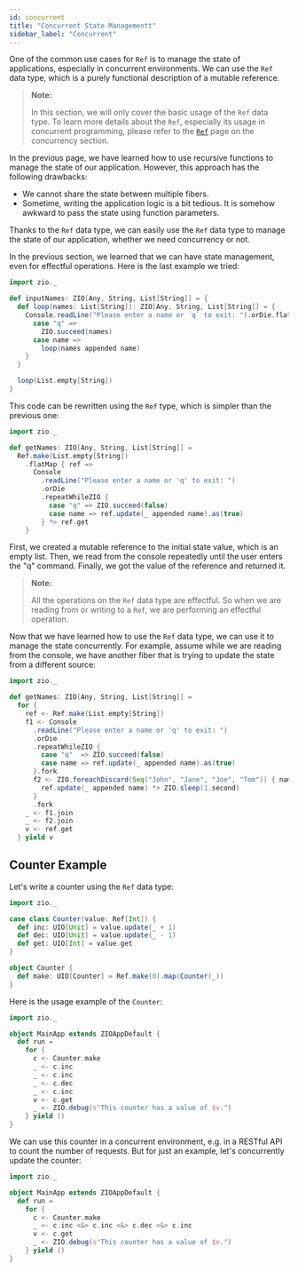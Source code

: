 ```yaml
---
id: concurrent
title: "Concurrent State Managementt"
sidebar_label: "Concurrent"
---
```


One of the common use cases for `Ref` is to manage the state of applications, especially in concurrent environments. We can use the `Ref` data type, which is a purely functional description of a mutable reference.

> **Note:**
>
> In this section, we will only cover the basic usage of the `Ref` data type. To learn more details about the `Ref`, especially its usage in concurrent programming, please refer to the [`Ref`](../concurrency/ref.md) page on the concurrency section.

In the previous page, we have learned how to use recursive functions to manage the state of our application. However, this approach has the following drawbacks:
- We cannot share the state between multiple fibers.
- Sometime, writing the application logic is a bit tedious. It is somehow awkward to pass the state using function parameters.

Thanks to the `Ref` data type, we can easily use the `Ref` data type to manage the state of our application, whether we need concurrency or not.

In the previous section, we learned that we can have state management, even for effectful operations. Here is the last example we tried:

```scala mdoc:compile-only
import zio._

def inputNames: ZIO[Any, String, List[String]] = {
  def loop(names: List[String]): ZIO[Any, String, List[String]] = {
    Console.readLine("Please enter a name or `q` to exit: ").orDie.flatMap {
      case "q" =>
        ZIO.succeed(names)
      case name =>
        loop(names appended name)
    }
  }

  loop(List.empty[String])
}
```

This code can be rewritten using the `Ref` type, which is simpler than the previous one:

```scala mdoc:compile-only
import zio._

def getNames: ZIO[Any, String, List[String]] =
  Ref.make(List.empty[String])
    .flatMap { ref =>
      Console
        .readLine("Please enter a name or 'q' to exit: ")
        .orDie
        .repeatWhileZIO {
          case "q" => ZIO.succeed(false)
          case name => ref.update(_ appended name).as(true)
        } *> ref.get
    }
```

First, we created a mutable reference to the initial state value, which is an empty list. Then, we read from the console repeatedly until the user enters the "q" command. Finally, we got the value of the reference and returned it.

> **Note:**
>
> All the operations on the `Ref` data type are effectful. So when we are reading from or writing to a `Ref`, we are performing an effectful operation.

Now that we have learned how to use the `Ref` data type, we can use it to manage the state concurrently. For example, assume while we are reading from the console, we have another fiber that is trying to update the state from a different source:

```scala mdoc:compile-only
import zio._

def getNames: ZIO[Any, String, List[String]] =
  for {
    ref <- Ref.make(List.empty[String])
    f1 <- Console
      .readLine("Please enter a name or 'q' to exit: ")
      .orDie
      .repeatWhileZIO {
        case "q"  => ZIO.succeed(false)
        case name => ref.update(_ appended name).as(true)
      }.fork 
      f2 <- ZIO.foreachDiscard(Seq("John", "Jane", "Joe", "Tom")) { name =>
        ref.update(_ appended name) *> ZIO.sleep(1.second)
      }
      .fork
    _ <- f1.join
    _ <- f2.join
    v <- ref.get
  } yield v
```

## Counter Example

Let's write a counter using the `Ref` data type:

```scala mdoc:silent
import zio._

case class Counter(value: Ref[Int]) {
  def inc: UIO[Unit] = value.update(_ + 1)
  def dec: UIO[Unit] = value.update(_ - 1)
  def get: UIO[Int] = value.get
}

object Counter {
  def make: UIO[Counter] = Ref.make(0).map(Counter(_))
}
```

Here is the usage example of the `Counter`:

```scala mdoc:compile-only
import zio._

object MainApp extends ZIOAppDefault {
  def run =
    for {
      c <- Counter.make
      _ <- c.inc
      _ <- c.inc
      _ <- c.dec
      _ <- c.inc
      v <- c.get
      _ <- ZIO.debug(s"This counter has a value of $v.")
    } yield ()
}
```

We can use this counter in a concurrent environment, e.g. in a RESTful API to count the number of requests. But for just an example, let's concurrently update the counter:

```scala mdoc:compile-only
import zio._

object MainApp extends ZIOAppDefault {
  def run =
    for {
      c <- Counter.make
      _ <- c.inc <&> c.inc <&> c.dec <&> c.inc
      v <- c.get
      _ <- ZIO.debug(s"This counter has a value of $v.")
    } yield ()
}
```
